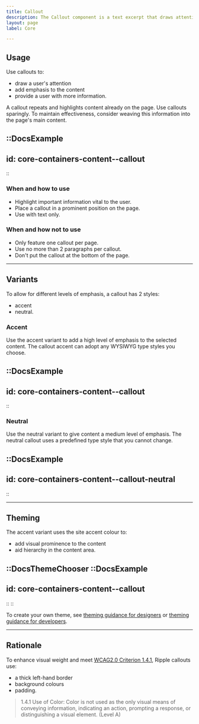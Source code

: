 ```yaml
---
title: Callout
description: The Callout component is a text excerpt that draws attention to specific or important content.
layout: page
label: Core

---
```


## Usage
Use callouts to:
- draw a user's attention
- add emphasis to the content
- provide a user with more information.

A callout repeats and highlights content already on the page. Use callouts sparingly. To maintain effectiveness, consider weaving this information into the page's main content.

::DocsExample
---
id: core-containers-content--callout
---
::

### When and how to use
- Highlight important information vital to the user.
- Place a callout in a prominent position on the page.
- Use with text only.

### When and how not to use
- Only feature one callout per page.
- Use no more than 2 paragraphs per callout.
- Don't put the callout at the bottom of the page.

---

## Variants
To allow for different levels of emphasis, a callout has 2 styles:
- accent
- neutral.

### Accent
Use the accent variant to add a high level of emphasis to the selected content. The callout accent can adopt any WYSIWYG type styles you choose.

::DocsExample
---
id: core-containers-content--callout
---
::

### Neutral
Use the neutral variant to give content a medium level of emphasis. The neutral callout uses a predefined type style that you cannot change.

::DocsExample
---
id: core-containers-content--callout-neutral
---
::

---

## Theming
The accent variant uses the site accent colour to:
- add visual prominence to the content
- aid hierarchy in the content area.

::DocsThemeChooser
  ::DocsExample
  ---
  id: core-containers-content--callout
  ---
  ::
::

To create your own theme, see [theming guidance for designers]() or [theming guidance for developers]().

---

## Rationale
To enhance visual weight and meet [WCAG2.0 Criterion 1.4.1](https://www.w3.org/TR/UNDERSTANDING-WCAG20/visual-audio-contrast-without-color.html), Ripple callouts use:
- a thick left-hand border
- background colours
- padding.

> 1.4.1 Use of Color: Color is not used as the only visual means of conveying information, indicating an action, prompting a response, or distinguishing a visual element. (Level A)
